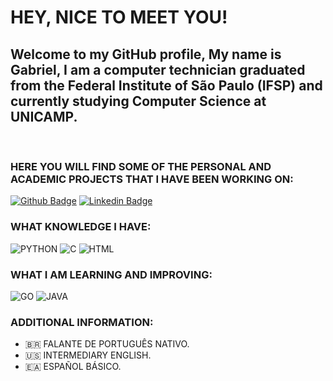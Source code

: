# HEY, NICE TO MEET YOU!
## Welcome to my GitHub profile, My name is Gabriel, I am a computer technician graduated from the Federal Institute of São Paulo (IFSP) and currently studying Computer Science at UNICAMP.

<br>

### HERE YOU WILL FIND SOME OF THE PERSONAL AND ACADEMIC PROJECTS THAT I HAVE BEEN WORKING ON: 

[![Github Badge](https://img.shields.io/badge/github-%23100000.svg?&style=for-the-badge&logo=github&logoColor=white)](https://github.com/Gabriel-Dias-Oliveira)
[![Linkedin Badge](https://img.shields.io/badge/linkedin-%230077B5.svg?&style=for-the-badge&logo=linkedin&logoColor=white)](https://www.linkedin.com/in/gabriel-dias-de-oliveira-8994b3207)

### WHAT KNOWLEDGE I HAVE:

![PYTHON](https://img.shields.io/badge/python%20-%2314354C.svg?&style=for-the-badge&logo=python&logoColor=white)
![C](https://img.shields.io/badge/c%20-%2300599C.svg?&style=for-the-badge&logo=c&logoColor=white)
![HTML](https://img.shields.io/badge/html5%20-%23E34F26.svg?&style=for-the-badge&logo=html5&logoColor=white)

### WHAT I AM LEARNING AND IMPROVING: 	

![GO](https://img.shields.io/badge/Go-00ADD8?style=for-the-badge&logo=go&logoColor=white)
![JAVA](https://img.shields.io/badge/Java-ED8B00?style=for-the-badge&logo=java&logoColor=white)

### ADDITIONAL INFORMATION:
* :brazil: FALANTE DE PORTUGUÊS NATIVO.
* :us: INTERMEDIARY ENGLISH.
* :ceuta_melilla: ESPAÑOL BÁSICO. 
